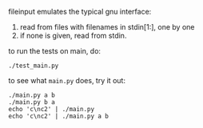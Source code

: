 fileinput emulates the typical gnu interface:

1) read from files with filenames in stdin[1:], one by one
2) if none is given, read from stdin.

to run the tests on main, do:

    ./test_main.py

to see what `main.py` does, try it out:

    ./main.py a b
    ./main.py b a
    echo 'c\nc2' | ./main.py
    echo 'c\nc2' | ./main.py a b
